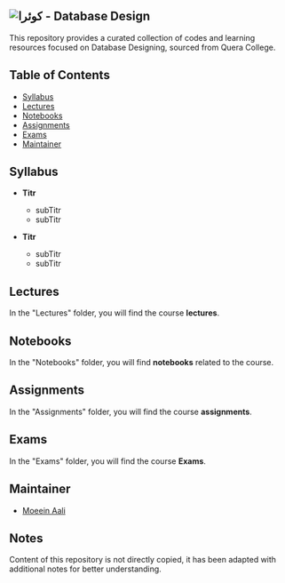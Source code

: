## ![کوئرا](https://user-images.githubusercontent.com/49264993/137637114-e0687e95-08eb-4181-98b0-56fe515f6bc7.png)  - Database Design
This repository provides a curated collection of codes and learning resources focused on Database Designing, sourced from Quera College.

## Table of Contents

- [Syllabus](#Syllabus)
- [Lectures](#slides)
- [Notebooks](#notebook)
- [Assignments](#assignments)
- [Exams](#exams)
- [Maintainer](#maintainer)

## Syllabus
- **Titr**
    - subTitr
    - subTitr


- **Titr**
  - subTitr
  - subTitr

## Lectures

In the "Lectures" folder, you will find the course **lectures**.

## Notebooks

In the "Notebooks" folder, you will find **notebooks** related to the course.

## Assignments

In the "Assignments" folder, you will find the course **assignments**.

## Exams

In the "Exams" folder, you will find the course **Exams**.

## Maintainer

- [Moeein Aali](https://github.com/moeeinaali)

## Notes

Content of this repository is not directly copied, it has been adapted with additional notes for better understanding.


